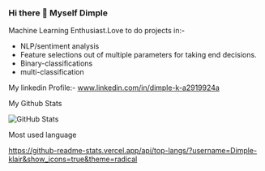 ### Hi there 👋 Myself Dimple

Machine Learning Enthusiast.Love to do projects in:-
* NLP/sentiment analysis
* Feature selections out of multiple parameters for taking end decisions.
* Binary-classifications 
* multi-classification 

<!--
**Dimple-klair/Dimple-klair** is a ✨ _special_ ✨ repository because its `README.md` (this file) appears on your GitHub profile.

Here are some ideas to get you started:

- 🔭 I’m currently working on ...
- 🌱 I’m currently learning ...
- 👯 I’m looking to collaborate on ...
- 🤔 I’m looking for help with ...
- 💬 Ask me about ...
- 📫 How to reach me: ...
- 😄 Pronouns: ...
- ⚡ Fun fact: ...
-->
My linkedin Profile:-
www.linkedin.com/in/dimple-k-a2919924a

My Github Stats

![GitHub Stats](https://github-readme-stats.vercel.app/api?username=Dimple-klair&theme=radical)

Most used language

https://github-readme-stats.vercel.app/api/top-langs/?username=Dimple-klair&show_icons=true&theme=radical

